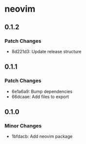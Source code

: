 # neovim

## 0.1.2

### Patch Changes

- 8d221d3: Update release structure

## 0.1.1

### Patch Changes

- 6e1a6a9: Bump dependencies
- 66dcaae: Add files to export

## 0.1.0

### Minor Changes

- 1bfdacb: Add neovim package
